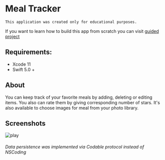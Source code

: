 # Meal Tracker

    This application was created only for educational purposes.

If you want to learn how to build this app from scratch you can visit [guided project](https://developer.apple.com/library/archive/referencelibrary/GettingStarted/DevelopiOSAppsSwift/index.html#//apple_ref/doc/uid/TP40015214-CH2-SW1)
## Requirements: 
* Xcode 11 
* Swift 5.0 +

## About
You can keep track of your favorite meals by adding, deleting or editing items. You also can rate them by giving corresponding number of stars. It's also available to choose images for meal from your photo library.

## Screenshots
![play](Screenshots/play.gif)


  

###### Data persistence was implemented via Codable protocol instead of NSCoding

